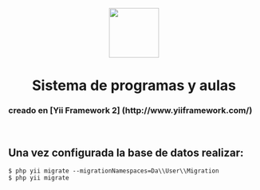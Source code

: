 <p align="center">
    <a href="https://github.com/njmdistrisoft/ProgramasAulas" target="_blank">
        <img src="http://web.curza.uncoma.edu.ar/cms/wp-content/themes/curza/img/logo_unc.png" height="100px">
    </a>
    <h1 align="center">Sistema de programas y aulas</h1>
    <h3> creado en [Yii Framework 2] (http://www.yiiframework.com/)</h3>
    <br>
</p>



Una vez  configurada la base de datos realizar:
-------------------

```
$ php yii migrate --migrationNamespaces=Da\\User\\Migration
$ php yii migrate


```
